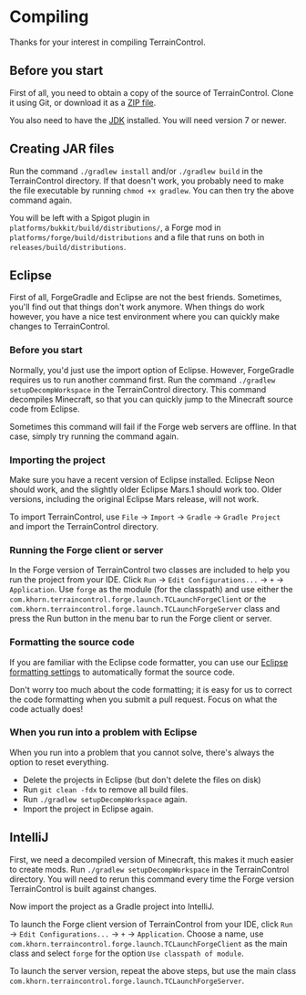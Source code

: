 # Compiling
Thanks for your interest in compiling TerrainControl.

## Before you start
First of all, you need to obtain a copy of the source of TerrainControl. Clone
it using Git, or download it as a [ZIP file][].

You also need to have the [JDK][JDK 7] installed. You will need version 7 or
newer.

## Creating JAR files
Run the command `./gradlew install` and/or `./gradlew build` in the TerrainControl directory. If that
doesn't work, you probably need to make the file executable by running
`chmod +x gradlew`. You can then try the above command again.

You will be left with a Spigot plugin in `platforms/bukkit/build/distributions/`,
a Forge mod in `platforms/forge/build/distributions` and a file that runs
on both in `releases/build/distributions`.

## Eclipse
First of all, ForgeGradle and Eclipse are not the best friends. Sometimes, you'll
find out that things don't work anymore. When things do work however, you have a
nice test environment where you can quickly make changes to TerrainControl.

### Before you start
Normally, you'd just use the import option of Eclipse. However, ForgeGradle
requires us to run another command first. Run the command
`./gradlew setupDecompWorkspace` in the TerrainControl directory. This command
decompiles Minecraft, so that you can quickly jump to the Minecraft source code
from Eclipse.

Sometimes this command will fail if the Forge web servers are offline. In that
case, simply try running the command again.

### Importing the project
Make sure you have a recent version of Eclipse installed. Eclipse Neon should
work, and the slightly older Eclipse Mars.1 should work too. Older versions,
including the original Eclipse Mars release, will not work.

To import TerrainControl, use `File` -> `Import` -> `Gradle` -> `Gradle Project`
and import the TerrainControl directory.

### Running the Forge client or server
In the Forge version of TerrainControl two classes are included to help you run
the project from your IDE. Click `Run` -> `Edit Configurations...` -> `+`
-> `Application`. Use `forge` as the module (for the classpath) and use either
the `com.khorn.terraincontrol.forge.launch.TCLaunchForgeClient` or the
`com.khorn.terraincontrol.forge.launch.TCLaunchForgeServer` class and
press the Run button in the menu bar to run the Forge client or server.

### Formatting the source code
If you are familiar with the Eclipse code formatter, you can use our
[Eclipse formatting settings][] to automatically format the source code.

Don't worry too much about the code formatting; it is easy for us to correct
the code formatting when you submit a pull request. Focus on what the code
actually does!

### When you run into a problem with Eclipse
When you run into a problem that you cannot solve, there's always the option to
reset everything.

* Delete the projects in Eclipse (but don't delete the files on disk)
* Run `git clean -fdx` to remove all build files.
* Run `./gradlew setupDecompWorkspace` again.
* Import the project in Eclipse again.

## IntelliJ
First, we need a decompiled version of Minecraft, this makes it much easier to
create mods. Run `./gradlew setupDecompWorkspace` in the TerrainControl
directory. You will need to rerun this command every time the Forge version
TerrainControl is built against changes.

Now import the project as a Gradle project into IntelliJ.

To launch the Forge client version of TerrainControl from your IDE, click `Run`
-> `Edit Configurations...` -> `+` -> `Application`. Choose a name, use
`com.khorn.terraincontrol.forge.launch.TCLaunchForgeClient` as the main
class and select `forge` for the option `Use classpath of module`.

To launch the server version, repeat the above steps, but use the main class
`com.khorn.terraincontrol.forge.launch.TCLaunchForgeServer`.


[ZIP file]: https://github.com/MCTCP/TerrainControl/archive/master.zip
[JDK 7]: http://www.oracle.com/technetwork/java/javase/downloads/jdk7-downloads-1880260.html
[Eclipse formatting settings]: https://dl.dropboxusercontent.com/u/23288978/terraincontrol/TerrainControl.xml
